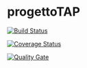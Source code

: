 # progettoTAP

[![Build Status](https://travis-ci.org/Danny182/progettoTAP.svg?branch=master)](https://travis-ci.org/Danny182/progettoTAP)

[![Coverage Status](https://coveralls.io/repos/github/Danny182/progettoTAP/badge.svg?branch=master)](https://coveralls.io/github/Danny182/progettoTAP?branch=master)

[![Quality Gate](https://sonarcloud.io/api/badges/gate?key=com.unifi%3Afatture)](https:sonarcloud.io/dashboard/index/com.unifi%3Afatture)
